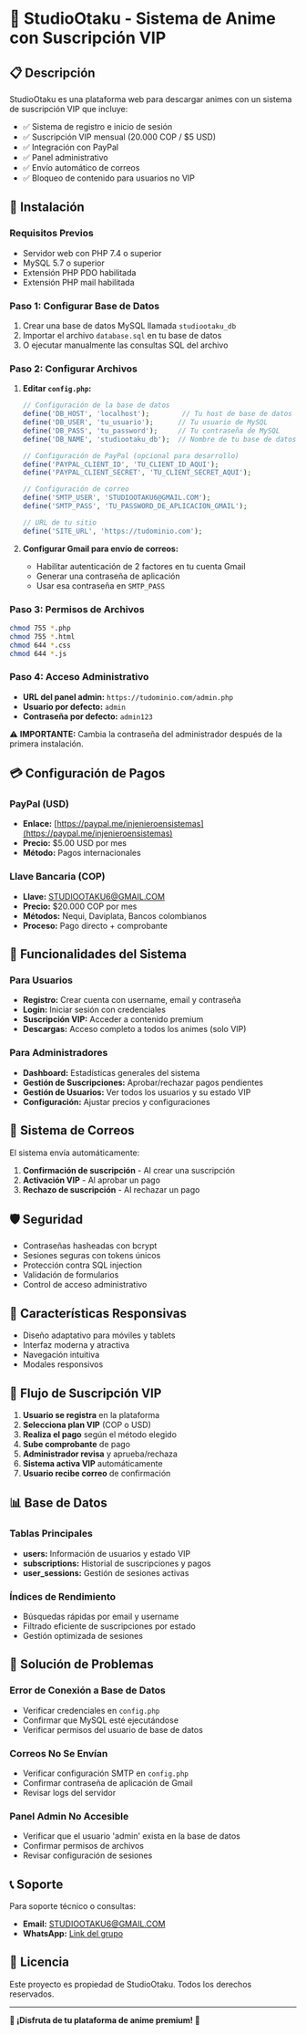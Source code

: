 # 🧧 StudioOtaku - Sistema de Anime con Suscripción VIP

## 📋 Descripción

StudioOtaku es una plataforma web para descargar animes con un sistema de suscripción VIP que incluye:
- ✅ Sistema de registro e inicio de sesión
- ✅ Suscripción VIP mensual (20.000 COP / $5 USD)
- ✅ Integración con PayPal
- ✅ Panel administrativo
- ✅ Envío automático de correos
- ✅ Bloqueo de contenido para usuarios no VIP

## 🚀 Instalación

### Requisitos Previos
- Servidor web con PHP 7.4 o superior
- MySQL 5.7 o superior
- Extensión PHP PDO habilitada
- Extensión PHP mail habilitada

### Paso 1: Configurar Base de Datos
1. Crear una base de datos MySQL llamada `studiootaku_db`
2. Importar el archivo `database.sql` en tu base de datos
3. O ejecutar manualmente las consultas SQL del archivo

### Paso 2: Configurar Archivos
1. **Editar `config.php`:**
   ```php
   // Configuración de la base de datos
   define('DB_HOST', 'localhost');        // Tu host de base de datos
   define('DB_USER', 'tu_usuario');      // Tu usuario de MySQL
   define('DB_PASS', 'tu_password');     // Tu contraseña de MySQL
   define('DB_NAME', 'studiootaku_db');  // Nombre de tu base de datos
   
   // Configuración de PayPal (opcional para desarrollo)
   define('PAYPAL_CLIENT_ID', 'TU_CLIENT_ID_AQUI');
   define('PAYPAL_CLIENT_SECRET', 'TU_CLIENT_SECRET_AQUI');
   
   // Configuración de correo
   define('SMTP_USER', 'STUDIOOTAKU6@GMAIL.COM');
   define('SMTP_PASS', 'TU_PASSWORD_DE_APLICACION_GMAIL');
   
   // URL de tu sitio
   define('SITE_URL', 'https://tudominio.com');
   ```

2. **Configurar Gmail para envío de correos:**
   - Habilitar autenticación de 2 factores en tu cuenta Gmail
   - Generar una contraseña de aplicación
   - Usar esa contraseña en `SMTP_PASS`

### Paso 3: Permisos de Archivos
```bash
chmod 755 *.php
chmod 755 *.html
chmod 644 *.css
chmod 644 *.js
```

### Paso 4: Acceso Administrativo
- **URL del panel admin:** `https://tudominio.com/admin.php`
- **Usuario por defecto:** `admin`
- **Contraseña por defecto:** `admin123`

⚠️ **IMPORTANTE:** Cambia la contraseña del administrador después de la primera instalación.

## 💳 Configuración de Pagos

### PayPal (USD)
- **Enlace:** [https://paypal.me/injenieroensistemas](https://paypal.me/injenieroensistemas)
- **Precio:** $5.00 USD por mes
- **Método:** Pagos internacionales

### Llave Bancaria (COP)
- **Llave:** STUDIOOTAKU6@GMAIL.COM
- **Precio:** $20.000 COP por mes
- **Métodos:** Nequi, Daviplata, Bancos colombianos
- **Proceso:** Pago directo + comprobante

## 🔧 Funcionalidades del Sistema

### Para Usuarios
- **Registro:** Crear cuenta con username, email y contraseña
- **Login:** Iniciar sesión con credenciales
- **Suscripción VIP:** Acceder a contenido premium
- **Descargas:** Acceso completo a todos los animes (solo VIP)

### Para Administradores
- **Dashboard:** Estadísticas generales del sistema
- **Gestión de Suscripciones:** Aprobar/rechazar pagos pendientes
- **Gestión de Usuarios:** Ver todos los usuarios y su estado VIP
- **Configuración:** Ajustar precios y configuraciones

## 📧 Sistema de Correos

El sistema envía automáticamente:
1. **Confirmación de suscripción** - Al crear una suscripción
2. **Activación VIP** - Al aprobar un pago
3. **Rechazo de suscripción** - Al rechazar un pago

## 🛡️ Seguridad

- Contraseñas hasheadas con bcrypt
- Sesiones seguras con tokens únicos
- Protección contra SQL injection
- Validación de formularios
- Control de acceso administrativo

## 📱 Características Responsivas

- Diseño adaptativo para móviles y tablets
- Interfaz moderna y atractiva
- Navegación intuitiva
- Modales responsivos

## 🔄 Flujo de Suscripción VIP

1. **Usuario se registra** en la plataforma
2. **Selecciona plan VIP** (COP o USD)
3. **Realiza el pago** según el método elegido
4. **Sube comprobante** de pago
5. **Administrador revisa** y aprueba/rechaza
6. **Sistema activa VIP** automáticamente
7. **Usuario recibe correo** de confirmación

## 📊 Base de Datos

### Tablas Principales
- **users:** Información de usuarios y estado VIP
- **subscriptions:** Historial de suscripciones y pagos
- **user_sessions:** Gestión de sesiones activas

### Índices de Rendimiento
- Búsquedas rápidas por email y username
- Filtrado eficiente de suscripciones por estado
- Gestión optimizada de sesiones

## 🚨 Solución de Problemas

### Error de Conexión a Base de Datos
- Verificar credenciales en `config.php`
- Confirmar que MySQL esté ejecutándose
- Verificar permisos del usuario de base de datos

### Correos No Se Envían
- Verificar configuración SMTP en `config.php`
- Confirmar contraseña de aplicación de Gmail
- Revisar logs del servidor

### Panel Admin No Accesible
- Verificar que el usuario 'admin' exista en la base de datos
- Confirmar permisos de archivos
- Revisar configuración de sesiones

## 📞 Soporte

Para soporte técnico o consultas:
- **Email:** STUDIOOTAKU6@GMAIL.COM
- **WhatsApp:** [Link del grupo](https://chat.whatsapp.com/LgQP3YXx2eS2XRav5ashRm)

## 📄 Licencia

Este proyecto es propiedad de StudioOtaku. Todos los derechos reservados.

---

**🎌 ¡Disfruta de tu plataforma de anime premium! 🎌** 